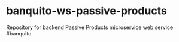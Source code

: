 # banquito-ws-passive-products
Repository for backend Passive Products microservice web service
#banquito